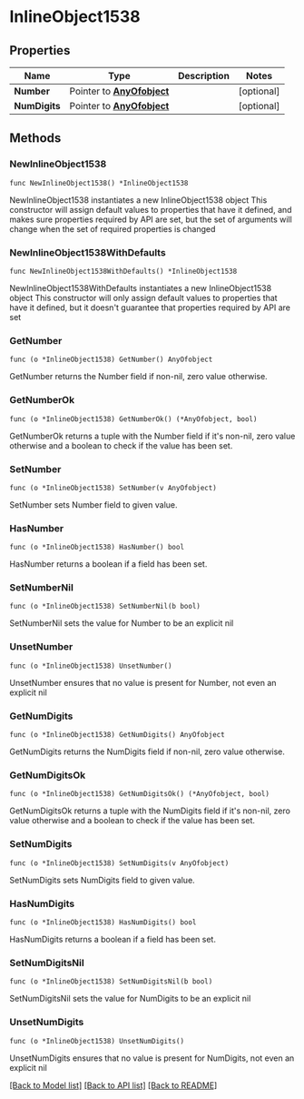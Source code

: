 # InlineObject1538

## Properties

Name | Type | Description | Notes
------------ | ------------- | ------------- | -------------
**Number** | Pointer to [**AnyOfobject**](anyOf&lt;object&gt;.md) |  | [optional] 
**NumDigits** | Pointer to [**AnyOfobject**](anyOf&lt;object&gt;.md) |  | [optional] 

## Methods

### NewInlineObject1538

`func NewInlineObject1538() *InlineObject1538`

NewInlineObject1538 instantiates a new InlineObject1538 object
This constructor will assign default values to properties that have it defined,
and makes sure properties required by API are set, but the set of arguments
will change when the set of required properties is changed

### NewInlineObject1538WithDefaults

`func NewInlineObject1538WithDefaults() *InlineObject1538`

NewInlineObject1538WithDefaults instantiates a new InlineObject1538 object
This constructor will only assign default values to properties that have it defined,
but it doesn't guarantee that properties required by API are set

### GetNumber

`func (o *InlineObject1538) GetNumber() AnyOfobject`

GetNumber returns the Number field if non-nil, zero value otherwise.

### GetNumberOk

`func (o *InlineObject1538) GetNumberOk() (*AnyOfobject, bool)`

GetNumberOk returns a tuple with the Number field if it's non-nil, zero value otherwise
and a boolean to check if the value has been set.

### SetNumber

`func (o *InlineObject1538) SetNumber(v AnyOfobject)`

SetNumber sets Number field to given value.

### HasNumber

`func (o *InlineObject1538) HasNumber() bool`

HasNumber returns a boolean if a field has been set.

### SetNumberNil

`func (o *InlineObject1538) SetNumberNil(b bool)`

 SetNumberNil sets the value for Number to be an explicit nil

### UnsetNumber
`func (o *InlineObject1538) UnsetNumber()`

UnsetNumber ensures that no value is present for Number, not even an explicit nil
### GetNumDigits

`func (o *InlineObject1538) GetNumDigits() AnyOfobject`

GetNumDigits returns the NumDigits field if non-nil, zero value otherwise.

### GetNumDigitsOk

`func (o *InlineObject1538) GetNumDigitsOk() (*AnyOfobject, bool)`

GetNumDigitsOk returns a tuple with the NumDigits field if it's non-nil, zero value otherwise
and a boolean to check if the value has been set.

### SetNumDigits

`func (o *InlineObject1538) SetNumDigits(v AnyOfobject)`

SetNumDigits sets NumDigits field to given value.

### HasNumDigits

`func (o *InlineObject1538) HasNumDigits() bool`

HasNumDigits returns a boolean if a field has been set.

### SetNumDigitsNil

`func (o *InlineObject1538) SetNumDigitsNil(b bool)`

 SetNumDigitsNil sets the value for NumDigits to be an explicit nil

### UnsetNumDigits
`func (o *InlineObject1538) UnsetNumDigits()`

UnsetNumDigits ensures that no value is present for NumDigits, not even an explicit nil

[[Back to Model list]](../README.md#documentation-for-models) [[Back to API list]](../README.md#documentation-for-api-endpoints) [[Back to README]](../README.md)


